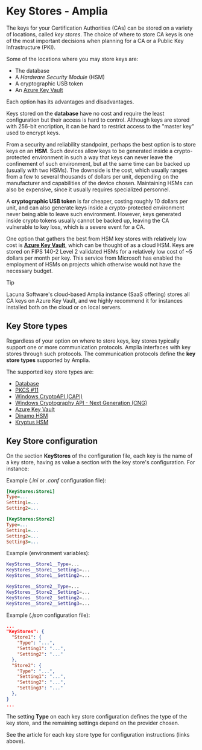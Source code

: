 ﻿# Key Stores - Amplia

The keys for your Certification Authorities (CAs) can be stored on a variety of locations, called *key stores*. The choice of where to store
CA keys is one of the most important decisions when planning for a CA or a Public Key Infrastructure (PKI).

Some of the locations where you may store keys are:

* The database
* A *Hardware Security Module* (HSM)
* A cryptographic USB token
* An [Azure Key Vault](https://azure.microsoft.com/en-us/services/key-vault/)

Each option has its advantages and disadvantages.

Keys stored on the **database** have no cost and require the least configuration but their access is hard to control. Although keys are stored
with 256-bit encription, it can be hard to restrict access to the "master key" used to encrypt keys.

From a security and reliability standpoint, perhaps the best option is to store keys on an **HSM**. Such devices allow keys to be
generated inside a crypto-protected environment in such a way that keys can never leave the confinement of such environment,
but at the same time can be backed up (usually with two HSMs). The downside is the cost, which usually ranges from
a few to several thousands of dollars per unit, depending on the manufacturer and capabilities of the device chosen. Maintaining
HSMs can also be expensive, since it usually requires specialized personnel.

A **cryptographic USB token** is far cheaper, costing roughly 10 dollars per unit, and can also generate keys inside a crypto-protected
environment never being able to leave such environment. However, keys generated inside crypto tokens usually cannot be backed up,
leaving the CA vulnerable to key loss, which is a severe event for a CA.

One option that gathers the best from HSM key stores with relatively low cost is **[Azure Key Vault](https://azure.microsoft.com/en-us/services/key-vault/)**,
which can be thought of as a cloud HSM. Keys are stored on FIPS 140-2 Level 2 validated HSMs for a relatively low cost of ~5 dollars
per month per key. This service from Microsoft has enabled the employment of HSMs on projects which otherwise would not have the necessary
budget.

> [!TIP]
> Lacuna Software's cloud-based Amplia instance (SaaS offering) stores all CA keys on Azure Key Vault, and we highly recommend it
> for instances installed both on the cloud or on local servers.

## Key Store types

Regardless of your option on where to store keys, key stores typically support one or more communication protocols. Amplia interfaces
with key stores through such protocols. The communication protocols define the **key store types** supported by Amplia.

The supported key store types are:

* [Database](database.md)
* [PKCS #11](pkcs11.md)
* [Windows CryptoAPI (CAPI)](capi.md)
* [Windows Cryptography API - Next Generation (CNG)](cng.md)
* [Azure Key Vault](azure.md)
* [Dinamo HSM](dinamo.md)
* [Kryptus HSM](kryptus.md)

## Key Store configuration

On the section **KeyStores** of the configuration file, each key is the name of a key store, having as value a section with the key store's configuration. For instance:

Example (*.ini* or *.conf* configuration file):

```ini
[KeyStores:Store1]
Type=...
Setting1=...
Setting2=...

[KeyStores:Store2]
Type=...
Setting1=...
Setting2=...
Setting3=...
```

Example (environment variables):

```sh
KeyStores__Store1__Type=...
KeyStores__Store1__Setting1=...
KeyStores__Store1__Setting2=...

KeyStores__Store2__Type=...
KeyStores__Store2__Setting1=...
KeyStores__Store2__Setting2=...
KeyStores__Store2__Setting3=...
```

Example (*.json* configuration file):

```json
...
"KeyStores": {
  "Store1": {
    "Type": "...",
    "Setting1": "...",
    "Setting2": "..."
  },
  "Store2": {
    "Type": "...",
    "Setting1": "...",
    "Setting2": "...",
    "Setting3": "..."
  },
}
...
```

The setting **Type** on each key store configuration defines the type of the key store, and the remaining settings depend on the provider chosen.

See the article for each key store type for configuration instructions (links above).
